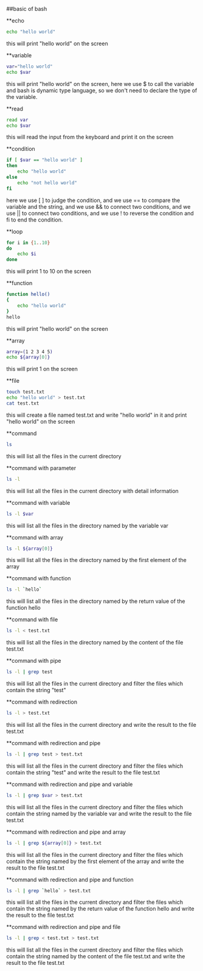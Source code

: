##basic of bash

\*\*echo

```bash
echo "hello world"
```

this will print "hello world" on the screen

\*\*variable

```bash
var="hello world"
echo $var
```

this will print "hello world" on the screen, here we use $ to call the variable and bash is dynamic type language, so we don't need to declare the type of the variable.

\*\*read

```bash
read var
echo $var
```

this will read the input from the keyboard and print it on the screen

\*\*condition

```bash
if [ $var == "hello world" ]
then
    echo "hello world"
else
    echo "not hello world"
fi
```

here we use [ ] to judge the condition, and we use == to compare the variable and the string, and we use && to connect two conditions, and we use || to connect two conditions, and we use ! to reverse the condition and fi to end the condition.

\*\*loop

```bash
for i in {1..10}
do
    echo $i
done
```

this will print 1 to 10 on the screen

\*\*function

```bash
function hello()
{
    echo "hello world"
}
hello
```

this will print "hello world" on the screen

\*\*array

```bash
array=(1 2 3 4 5)
echo ${array[0]}
```

this will print 1 on the screen

\*\*file

```bash
touch test.txt
echo "hello world" > test.txt
cat test.txt
```

this will create a file named test.txt and write "hello world" in it and print "hello world" on the screen

\*\*command

```bash
ls
```

this will list all the files in the current directory

\*\*command with parameter

```bash
ls -l
```

this will list all the files in the current directory with detail information

\*\*command with variable

```bash
ls -l $var
```

this will list all the files in the directory named by the variable var

\*\*command with array

```bash
ls -l ${array[0]}
```

this will list all the files in the directory named by the first element of the array

\*\*command with function

```bash
ls -l `hello`
```

this will list all the files in the directory named by the return value of the function hello

\*\*command with file

```bash
ls -l < test.txt
```

this will list all the files in the directory named by the content of the file test.txt

\*\*command with pipe

```bash
ls -l | grep test
```

this will list all the files in the current directory and filter the files which contain the string "test"

\*\*command with redirection

```bash
ls -l > test.txt
```

this will list all the files in the current directory and write the result to the file test.txt

\*\*command with redirection and pipe

```bash
ls -l | grep test > test.txt
```

this will list all the files in the current directory and filter the files which contain the string "test" and write the result to the file test.txt

\*\*command with redirection and pipe and variable

```bash
ls -l | grep $var > test.txt
```

this will list all the files in the current directory and filter the files which contain the string named by the variable var and write the result to the file test.txt

\*\*command with redirection and pipe and array

```bash
ls -l | grep ${array[0]} > test.txt
```

this will list all the files in the current directory and filter the files which contain the string named by the first element of the array and write the result to the file test.txt

\*\*command with redirection and pipe and function

```bash
ls -l | grep `hello` > test.txt
```

this will list all the files in the current directory and filter the files which contain the string named by the return value of the function hello and write the result to the file test.txt

\*\*command with redirection and pipe and file

```bash
ls -l | grep < test.txt > test.txt
```

this will list all the files in the current directory and filter the files which contain the string named by the content of the file test.txt and write the result to the file test.txt
